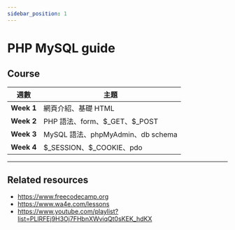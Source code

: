 ```yaml
---
sidebar_position: 1
---
```


# PHP MySQL guide

## Course

| 週數       | 主題                              |
| ---------- | --------------------------------- |
| **Week 1** | 網頁介紹、基礎 HTML               |
| **Week 2** | PHP 語法、form、\$\_GET、$\_POST  |
| **Week 3** | MySQL 語法、phpMyAdmin、db schema |
| **Week 4** | \$\_SESSION、$\_COOKIE、pdo       |

---

## Related resources

- https://www.freecodecamp.org
- https://www.wa4e.com/lessons
- https://www.youtube.com/playlist?list=PLlRFEj9H3Oj7FHbnXWviqQt0sKEK_hdKX
